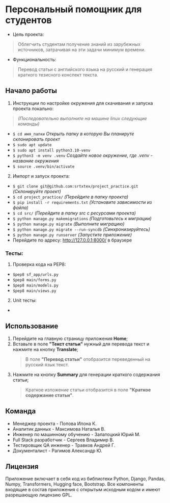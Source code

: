 # Персональный помощник для студентов
- Цель проекта:
> Облегчить студентам получение знаний из зарубежных источников, затрачивая на эти задачи минимум времени.

- Функциональность:
> Перевод статьи с английского языка на русский и генерация краткого тезисного конспект текста. 

## Начало работы
1. Инструкции по настройке окружения для скачивания и запуска проекта локально:
>*(Последовательно выполните на машине linux следующие команды)*
- `$ cd имя_папки` *Открыть папку в которую Вы планируте склонировать проект*
- `$ sudo apt update`
- `$ sudo apt install python3.10-venv`
- `$ python3 -m venv .venv` *Создайте новое окружение, где .venv - название окружения*
- `$ source .venv/bin/activate`
  
2. Импорт и запуск проекта:
- `$ git clone git@github.com:srtxtex/project_practice.git` *(Склонируйте проект)*
- `$ cd project_practice/` *(Перейдите в папку проекта)*
- `$ pip install -r requirements.txt` *(Установите зависимости из файла)*
- `$ cd src/` *(Перейдите в папку src  с ресурсами проекта)*
- `$ python manage.py makemigrations` *(Подготовьтесь к миграции)*
- `$ python manage.py migrate` *(Выполните миграцию)*
- `$ python manage.py migrate --run-syncdb` *(Синхронизируйтесь)*
- `$ python manage.py runserver` *(Запустите приложение)*
- Перейдите по адресу: http://127.0.0.1:8000/ в браузере

### Тесты:
1. Проверка кода на PEP8:
- `$pep8 sf_app/urls.py`
- `$pep8 main/forms.py`
- `$pep8 main/models.py`
- `$pep8 main/views.py`
2. Unit тесты:
- 

## Использование
1. Перейдите на главную страницу приложения **Home**;
2. Вставьте в поле **"Текст статьи"** нужный для перевода текст и нажмите на кнопку **Translate**;
   > В поле **"Перевод статьи"** отобразится переведенный на русский язык текст.
3. Нажмите на кнопку **Summary** для генерации краткого содержания статьи;
   > Краткое изложение статьи отобразится в поле **"Краткое содержание статьи"**.

## Команда
- Менеджер проекта - Попова Илона К.
- Аналитик данных - Максимова Наталья В.
- Инженер по машинному обучению - Запатоцкий Юрий М.
- Full Stack разработчик - Сергеев Владимир В.
- Тестировщик QA инженер - Травков Андрей Г.
- Документалист - Рагимов Александр Ю.

## Лицензия
Приложение включает в себя код из библиотеки Python, Django, Pandas, Numpy, Transformers, Hugging face, Bootstrap.
Все компоненты входящие в состав приложения с открытым исходным кодом и имеют разрешающую лицензию GPL.

